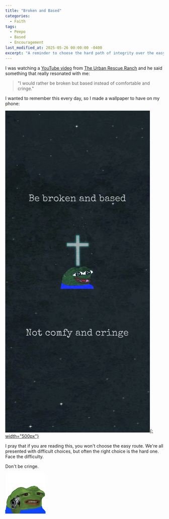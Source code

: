 ```yaml
---
title: "Broken and Based"
categories:
  - Faith
tags:
  - Peepo
  - Based
  - Encouragement
last_modified_at: 2025-05-26 00:00:00 -0400
excerpt: "A reminder to choose the hard path of integrity over the easy path of comfort."
---
```


I was watching a [YouTube video](https://www.youtube.com/watch?v=2JNk_hmdU1Y) from [The Urban Rescue Ranch](https://www.youtube.com/c/TheUrbanRescueRanch) and he said something that really resonated with me:

> "I would rather be broken but based instead of comfortable and cringe."

I wanted to remember this every day, so I made a wallpaper to have on my phone:

[![](/assets/images/broken_and-based.png){: width="500px"}](/assets/images/broken_and-based.png)

I pray that if you are reading this, you won't choose the easy route. We're all presented with difficult choices, but often the right choice is the hard one. Face the difficulty.

Don't be cringe.

![](/assets/images/cringe_gun.gif)